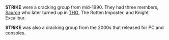 **STRIKE** were a cracking group from mid-1990. They had three members, [Sauron](/p/sauron) who later turned up in [THG](/g/the-humble-guys), The Rotten Imposter, and Knight Excalibur.

**STRiKE** was also a cracking group from the 2000s that released for PC and consoles.